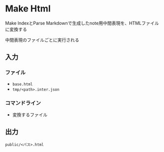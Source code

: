 # Make Html

Make IndexとParse Markdownで生成したnote用中間表現を、HTMLファイルに変換する

中間表現のファイルごとに実行される

## 入力

### ファイル

- `base.html`
- `tmp/<path>.inter.json`

### コマンドライン

- 変換するファイル

## 出力

`public/<パス>.html`
